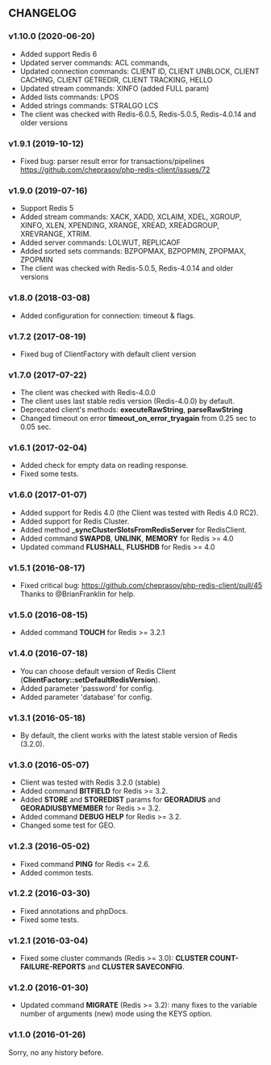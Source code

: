 ## CHANGELOG

### v1.10.0 (2020-06-20)
- Added support Redis 6
- Updated server commands: ACL commands,
- Updated connection commands: CLIENT ID, CLIENT UNBLOCK, CLIENT CACHING, CLIENT GETREDIR, CLIENT TRACKING, HELLO
- Updated stream commands: XINFO (added FULL param)
- Added lists commands: LPOS
- Added strings commands: STRALGO LCS
- The client was checked with Redis-6.0.5, Redis-5.0.5, Redis-4.0.14 and older versions

### v1.9.1 (2019-10-12)
- Fixed bug: parser result error for transactions/pipelines https://github.com/cheprasov/php-redis-client/issues/72

### v1.9.0 (2019-07-16)
- Support Redis 5
- Added stream commands: XACK, XADD, XCLAIM, XDEL, XGROUP, XINFO, XLEN, XPENDING, XRANGE, XREAD, XREADGROUP, XREVRANGE, XTRIM.
- Added server commands: LOLWUT, REPLICAOF
- Added sorted sets commands: BZPOPMAX, BZPOPMIN, ZPOPMAX, ZPOPMIN
- The client was checked with Redis-5.0.5, Redis-4.0.14 and older versions

### v1.8.0 (2018-03-08)
- Added configuration for connection: timeout & flags.

### v1.7.2 (2017-08-19)
- Fixed bug of ClientFactory with default client version

### v1.7.0 (2017-07-22)
- The client was checked with Redis-4.0.0
- The client uses last stable redis version (Redis-4.0.0) by default.
- Deprecated client's methods: **executeRawString**, **parseRawString**
- Changed timeout on error **timeout_on_error_tryagain** from 0.25 sec to 0.05 sec.

### v1.6.1 (2017-02-04)
- Added check for empty data on reading response.
- Fixed some tests.

### v1.6.0 (2017-01-07)
- Added support for Redis 4.0 (the Client was tested with Redis 4.0 RC2).
- Added support for Redis Cluster.
- Added method **_syncClusterSlotsFromRedisServer** for RedisClient.
- Added command **SWAPDB**, **UNLINK**, **MEMORY** for Redis >= 4.0
- Updated command **FLUSHALL**, **FLUSHDB** for Redis >= 4.0

### v1.5.1 (2016-08-17)
- Fixed critical bug: https://github.com/cheprasov/php-redis-client/pull/45 Thanks to @BrianFranklin for help.

### v1.5.0 (2016-08-15)
- Added command **TOUCH** for Redis >= 3.2.1

### v1.4.0 (2016-07-18)
- You can choose default version of Redis Client (**ClientFactory::setDefaultRedisVersion**).
- Added parameter 'password' for config.
- Added parameter 'database' for config.

### v1.3.1 (2016-05-18)
- By default, the client works with the latest stable version of Redis (3.2.0).

### v1.3.0 (2016-05-07)
- Client was tested with Redis 3.2.0 (stable)
- Added command **BITFIELD** for Redis >= 3.2.
- Added **STORE** and **STOREDIST** params for **GEORADIUS** and **GEORADIUSBYMEMBER** for Redis >= 3.2.
- Added command **DEBUG HELP** for Redis >= 3.2.
- Changed some test for GEO.

### v1.2.3 (2016-05-02)
- Fixed command **PING** for Redis <= 2.6.
- Added common tests.

### v1.2.2 (2016-03-30)
- Fixed annotations and phpDocs.
- Fixed some tests.

### v1.2.1 (2016-03-04)
- Fixed some cluster commands (Redis >= 3.0): __CLUSTER COUNT-FAILURE-REPORTS__ and __CLUSTER SAVECONFIG__.

### v1.2.0 (2016-01-30)
- Updated command __MIGRATE__ (Redis >= 3.2): many fixes to the variable number of arguments (new) mode using the KEYS option.

### v1.1.0 (2016-01-26)
Sorry, no any history before.
